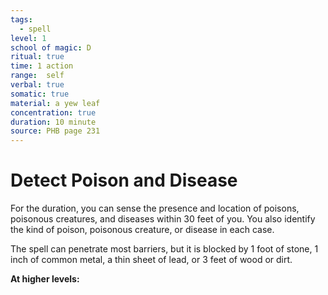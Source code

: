 ```yaml
---
tags:
  - spell
level: 1
school of magic: D
ritual: true
time: 1 action
range:  self
verbal: true
somatic: true
material: a yew leaf
concentration: true
duration: 10 minute
source: PHB page 231
---
```

# Detect Poison and Disease
For the duration, you can sense the presence and location of poisons, poisonous creatures, and diseases within 30 feet of you. You also identify the kind of poison, poisonous creature, or disease in each case.

The spell can penetrate most barriers, but it is blocked by 1 foot of stone, 1 inch of common metal, a thin sheet of lead, or 3 feet of wood or dirt.

**At higher levels:** 